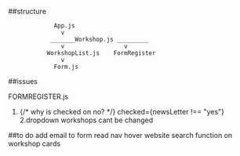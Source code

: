 ##structure

                 App.js
                   v
                _______Workshop.js _________
                   v                 v
               WorkshopList.js    FormRegister
                   v
                 Form.js




##issues

FORMREGISTER.js
 1. {/* why is checked on no? */}
     checked={newsLetter !== "yes"}
  2.dropdown workshops cant be changed


  
##to do
add email to form
read nav hover website
search function on workshop cards